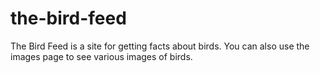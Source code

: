 # the-bird-feed
The Bird Feed is a site for getting facts about birds. You can also use the images page to see various images of birds. 
